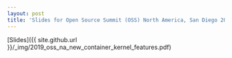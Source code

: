 ```yaml
---
layout: post
title: 'Slides for Open Source Summit (OSS) North America, San Diego 2019: New Container Kernel Features'
---
```


[Slides]({{ site.github.url }}/_img/2019_oss_na_new_container_kernel_features.pdf)
